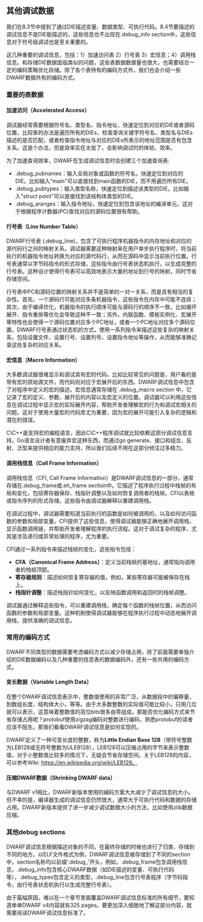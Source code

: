## 其他调试数据

我们在8.3节中提到了通过DIE描述变量、数据类型、可执行代码。8.4节要描述的调试信息不是DIE能描述的，这些信息也不出现在.debug_info section中，这些信息对于符号级调试也是至关重要的。

这几种重要的调试信息，包括：1）加速访问表 2）行号表 3）宏信息；4）调用栈信息。和存储DIE数据面临类似的问题，这些表数据数据量也很大，也需要结合一定的编码策略优化存储。除了各个表特有的编码方式外，我们也会介绍一些DWARF数据共有的编码方式。

### 重要的表数据

#### 加速访问（Accelerated Access）

调试器经常需要根据符号名、类型名、指令地址，快速定位到对应的DIE或者源码位置，比较笨的办法是遍历所有的DIEs，检查查询关键字符号名、类型名与DIEs描述的是否匹配，或者检查指令地址与对应的DIEs所表示的地址范围是否有包含关系。这是个办法，但是效率实在太低了，会影响调试时的体验、效率。

为了加速查询效率，DWARF在生成调试信息时会创建三个加速查询表:

- .debug_pubnames：输入全局对象或函数的符号名，快速定位到对应的DIE。比如输入"main"可以直接找到main函数的DIE，而不用遍历所有DIE。
- .debug_pubtypes：输入类型名称，快速定位到描述该类型的DIE。比如输入"struct point"可以直接找到该结构体类型的DIE。
- .debug_aranges：输入指令地址，快速定位到包含该地址的编译单元。这对于根据程序计数器(PC)查找对应的源码位置很有帮助。

#### 行号表（Line Number Table）

DWARF行号表 (.debug_line)，包含了可执行程序机器指令的内存地址和对应的源代码行之间的映射关系。调试器需要这种映射来在用户单步执行程序时，将当前执行的机器指令地址转换为对应的源代码行，从而在源码中显示当前执行位置。行号表通常以字节码指令的形式存储，这些指令由行号表状态机执行，以生成完整的行号表。这种设计使得行号表可以高效地表示大量的地址到行号的映射，同时节省存储空间。

行号表中PC和源码位置的映射关系并不是简单的一对一关系，而是具有相当的复杂性。首先，一个源码行可能对应多条机器指令，这些指令在内存中可能不连续；其次，由于编译优化，机器指令的执行顺序可能与源码行的顺序不一致，比如循环展开、指令重排等优化会导致这种不一致；另外，内联函数、模板实例化、宏展开等特性也会使得一个源码位置对应多个PC地址，或者一个PC地址对应多个源码位置。DWARF行号表通过状态机的方式，使用一系列指令来描述这些复杂的映射关系，包括设置文件、设置行号、设置列号、设置指令地址等操作，从而能够准确记录这些复杂的对应关系。

#### 宏信息（Macro Information）

大多数调试器很难显示和调试具有宏的代码。比如比较常见的问题是，用户看的是带有宏的原始源文件，而代码则对应于宏展开后的东西。DWARF调试信息中包含了对程序中定义的宏的描述。宏信息通常存储在 .debug_macro section 中，它记录了宏的定义、参数、展开后的内容以及宏定义的位置。调试器可以利用这些信息在调试过程中显示宏的实际展开内容，帮助开发者理解宏的行为和调试宏相关的问题。这对于使用大量宏的代码库尤为重要，因为宏的展开可能引入复杂的逻辑和潜在的错误。

C\C++是支持宏的编程语言，因此C\C++程序调试就比较依赖这部分调试信息支持。Go语言设计者有意废弃宏这种东西，而通过go generate、接口和组合、反射、泛型来提供相应的能力支持，所以我们后续不用在这部分倾注过多精力。

#### 调用栈信息（Call Frame Information）

调用栈信息（CFI, Call Frame Information）是DWARF调试信息的一部分，通常存储在.debug_frame或.eh_frame section中。它描述了程序执行过程中栈帧的布局和变化，包括寄存器保存、栈指针调整以及如何恢复调用者的栈帧。CFI以表格或指令序列的形式存储，这些指令由调试器解释以重建调用栈。

在调试过程中，调试器需要知道当前执行的函数是如何被调用的，以及如何访问函数的参数和局部变量。CFI提供了这些信息，使得调试器能够正确地展开调用栈，显示函数调用链，并帮助开发者理解程序的执行流程。这对于调试复杂的程序，尤其是涉及递归或异常处理的程序，尤为重要。

CFI通过一系列指令来描述栈帧的变化，这些指令包括：

- **CFA（Canonical Frame Address）**：定义当前栈帧的基地址，通常指向调用者的栈帧顶部。
- **寄存器规则**：描述如何恢复寄存器的值，例如，某些寄存器可能被保存在栈上。
- **栈指针调整**：描述栈指针如何变化，以反映函数调用和返回时的栈帧调整。

调试器通过解释这些指令，可以重建调用栈，确定每个函数的栈帧位置，从而访问函数的参数和局部变量。这种机制使得调试器能够在程序执行过程中动态地展开调用栈，提供准确的调试信息。

### 常用的编码方式

DWARF不同类型的数据需要考虑编码方式以减少存储占用，除了前面需要单独介绍的DIE数据编码以及几种重要的信息表的数据编码外，还有一些共用的编码方式。

#### 变长数据（Variable Length Data）

在整个DWARF调试信息表示中，整数值使用的非常广泛，从数据段中的偏移量，到数组长度、结构体大小，等等。由于大多数整数的实际值可能比较小，只用几位就可以表示，这意味着整数值的高位bits很多由零组成，那能否优化编码方式来节省存储占用呢？protobuf使用zigzag编码对整数进行编码，熟悉protobuf的读者应该不陌生。那我们看看DWARF调试信息是如何实现的。

DWARF定义了一种可变长度的整数，称为**Little Endian Base 128**（带符号整数为LEB128或无符号整数为ULEB128），LEB128可以压缩占用的字节来表示整数值，对于小整数值比较多的情况下，无疑会节省存储空间。关于LEB128的内容，可以参考Wiki: https://en.wikipedia.org/wiki/LEB128。

#### 压缩DWARF数据（Shrinking DWARF data）

与DWARF v1相比，DWARF新版本使用的编码方案大大减少了调试信息的大小。但不幸的是，编译器生成的调试信息仍然很大，通常大于可执行代码和数据的存储占用。DWARF新版本提供了进一步减少调试数据大小的方法，比如使用zlib数据压缩。

### 其他debug sections

DWARF调试信息根据描述对象的不同，在最终存储的时候也进行了归类、存储到不同的地方。以ELF文件格式为例，DWARF调试信息被存储到了不同的section中，section名称均以前缀'.debug_'开头，例如，.debug_frame包含调用栈信息，.debug_info包含核心DWARF数据（如DIE描述的变量、可执行代码等），.debug_types包含定义的类型，.debug_line包含行号表程序（字节码指令，由行号表状态机执行以生成完整行号表）。

由于篇幅原因，难以在一个章节里面覆盖DWARF调试信息标准的所有细节，要知道单单DWARF v4内容就有325 pages。要更加深入细致地了解这部分内容，就需要阅读DWARF调试信息标准了。
